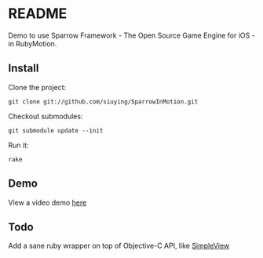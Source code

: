 # README

Demo to use Sparrow Framework - The Open Source Game Engine for iOS - in RubyMotion.

## Install

Clone the project:

```
git clone git://github.com/siuying/SparrowInMotion.git
```

Checkout submodules:

```
git submodule update --init
```

Run it:

```
rake
```

## Demo

View a video demo [here](http://f.cl.ly/items/2j2p080o241m0r0S1E1v/Screeny%20Video%202012%E5%B9%B45%E6%9C%8810%E6%97%A5%E4%B8%8B%E5%8D%8812.02.22.mov)

## Todo

Add a sane ruby wrapper on top of Objective-C API, like [SimpleView](https://github.com/seanho/SimpleView)